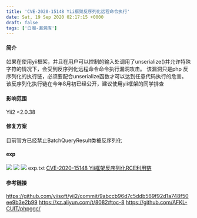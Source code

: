 ```yaml
---
title: 'CVE-2020-15148 Yii框架反序列化远程命令执行'
date: Sat, 19 Sep 2020 02:17:15 +0000
draft: false
tags: ['白阁-漏洞库']
---
```


#### 简介

如果在使用yii框架，并且在用户可以控制的输入处调用了unserialize()并允许特殊字符的情况下，会受到反序列化远程命令命令执行漏洞攻击。 该漏洞只是php 反序列化的执行链，必须要配合unserialize函数才可以达到任意代码执行的危害。 该反序列化执行链在今年8月初已经公开，建议使用yii框架的同学排查

#### 影响范围

Yii2 <2.0.38

#### 修复方案

目前官方已经禁止BatchQueryResult类被反序列化

#### exp

[![](https://www.bylibrary.cn/wp-content/uploads/2020/09/wp_editor_md_0171f9713e19e39b37513be95b25aef8.jpg)](https://www.bylibrary.cn/wp-content/uploads/2020/09/wp_editor_md_0171f9713e19e39b37513be95b25aef8.jpg) [![](https://www.bylibrary.cn/wp-content/uploads/2020/09/wp_editor_md_8192d4a76e049f0162f948ad2d43eebc.jpg)](https://www.bylibrary.cn/wp-content/uploads/2020/09/wp_editor_md_8192d4a76e049f0162f948ad2d43eebc.jpg) [![](https://www.bylibrary.cn/wp-content/uploads/2020/09/wp_editor_md_98c0f4ebac48a4063a016b1dcbee92cd.jpg)](https://www.bylibrary.cn/wp-content/uploads/2020/09/wp_editor_md_98c0f4ebac48a4063a016b1dcbee92cd.jpg) exp.txt [CVE-2020-15148 Yii框架反序列化RCE利用链](https://www.bylibrary.cn/wp-content/uploads/2020/09/CVE-2020-15148-Yii框架反序列化RCE利用链.txt)

#### 参考链接

https://github.com/yiisoft/yii2/commit/9abccb96d7c5ddb569f92d1a748f50ee9b3e2b99 https://xz.aliyun.com/t/8082#toc-8 https://github.com/AFKL-CUIT/phpggc/